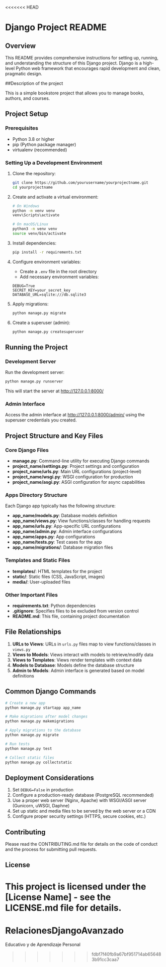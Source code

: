 <<<<<<< HEAD
# Django Project README

## Overview

This README provides comprehensive instructions for setting up, running, and understanding the structure of this Django project. Django is a high-level Python web framework that encourages rapid development and clean, pragmatic design.

##Description of the project

This is a simple bookstore project that allows you to manage books, authors, and courses.

## Project Setup

### Prerequisites

- Python 3.8 or higher
- pip (Python package manager)
- virtualenv (recommended)

### Setting Up a Development Environment

1. Clone the repository:

   ```bash
   git clone https://github.com/yourusername/yourprojectname.git
   cd yourprojectname
   ```

2. Create and activate a virtual environment:

   ```bash
   # On Windows
   python -m venv venv
   venv\Scripts\activate

   # On macOS/Linux
   python3 -m venv venv
   source venv/bin/activate
   ```

3. Install dependencies:

   ```bash
   pip install -r requirements.txt
   ```

4. Configure environment variables:

   - Create a `.env` file in the root directory
   - Add necessary environment variables:

   ```
   DEBUG=True
   SECRET_KEY=your_secret_key
   DATABASE_URL=sqlite:///db.sqlite3
   ```

5. Apply migrations:

   ```bash
   python manage.py migrate
   ```

6. Create a superuser (admin):
   ```bash
   python manage.py createsuperuser
   ```

## Running the Project

### Development Server

Run the development server:

```bash
python manage.py runserver
```

This will start the server at http://127.0.0.1:8000/

### Admin Interface

Access the admin interface at http://127.0.0.1:8000/admin/ using the superuser credentials you created.

## Project Structure and Key Files

### Core Django Files

- **manage.py**: Command-line utility for executing Django commands
- **project_name/settings.py**: Project settings and configuration
- **project_name/urls.py**: Main URL configurations (project-level)
- **project_name/wsgi.py**: WSGI configuration for production
- **project_name/asgi.py**: ASGI configuration for async capabilities

### Apps Directory Structure

Each Django app typically has the following structure:

- **app_name/models.py**: Database models definition
- **app_name/views.py**: View functions/classes for handling requests
- **app_name/urls.py**: App-specific URL configurations
- **app_name/admin.py**: Admin interface configurations
- **app_name/apps.py**: App configurations
- **app_name/tests.py**: Test cases for the app
- **app_name/migrations/**: Database migration files

### Templates and Static Files

- **templates/**: HTML templates for the project
- **static/**: Static files (CSS, JavaScript, images)
- **media/**: User-uploaded files

### Other Important Files

- **requirements.txt**: Python dependencies
- **.gitignore**: Specifies files to be excluded from version control
- **README.md**: This file, containing project documentation

## File Relationships

1. **URLs to Views**: URLs in `urls.py` files map to view functions/classes in `views.py`
2. **Views to Models**: Views interact with models to retrieve/modify data
3. **Views to Templates**: Views render templates with context data
4. **Models to Database**: Models define the database structure
5. **Admin to Models**: Admin interface is generated based on model definitions

## Common Django Commands

```bash
# Create a new app
python manage.py startapp app_name

# Make migrations after model changes
python manage.py makemigrations

# Apply migrations to the database
python manage.py migrate

# Run tests
python manage.py test

# Collect static files
python manage.py collectstatic

```

## Deployment Considerations

1. Set `DEBUG=False` in production
2. Configure a production-ready database (PostgreSQL recommended)
3. Use a proper web server (Nginx, Apache) with WSGI/ASGI server (Gunicorn, uWSGI, Daphne)
4. Set up static and media files to be served by the web server or a CDN
5. Configure proper security settings (HTTPS, secure cookies, etc.)

## Contributing

Please read the CONTRIBUTING.md file for details on the code of conduct and the process for submitting pull requests.

## License

This project is licensed under the [License Name] - see the LICENSE.md file for details.
=======
# RelacionesDjangoAvanzado
Educativo y de Aprendizaje Personal
>>>>>>> fdbf7f40fb9a67bf951714ab656483b91cc3caa7
